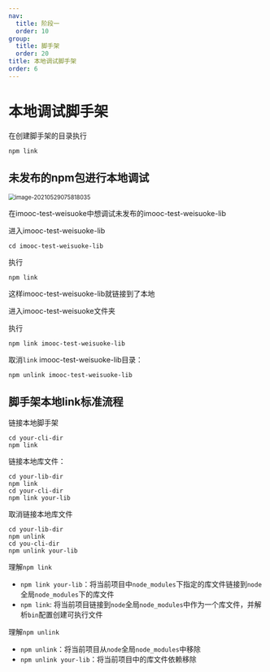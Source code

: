 ```yaml
---
nav:
  title: 阶段一
  order: 10
group:
  title: 脚手架
  order: 20
title: 本地调试脚手架
order: 6
---
```


# 本地调试脚手架

在创建脚手架的目录执行

```shell
npm link
```

## 未发布的npm包进行本地调试

<img src="https://wsk-mweb.oss-cn-hangzhou.aliyuncs.com/ipic/2021-05-29-015238.png" alt="image-20210529075818035" style="zoom:80%;" />

在imooc-test-weisuoke中想调试未发布的imooc-test-weisuoke-lib

进入imooc-test-weisuoke-lib

```shell
cd imooc-test-weisuoke-lib
```

执行

```shell
npm link
```

这样imooc-test-weisuoke-lib就链接到了本地

进入imooc-test-weisuoke文件夹

执行

```shell
npm link imooc-test-weisuoke-lib
```

取消`link` imooc-test-weisuoke-lib目录：

```shell
npm unlink imooc-test-weisuoke-lib
```

## 脚手架本地link标准流程

链接本地脚手架

```shell
cd your-cli-dir
npm link
```

链接本地库文件：

```shell
cd your-lib-dir
npm link
cd your-cli-dir
npm link your-lib
```

取消链接本地库文件

```shell
cd your-lib-dir
npm unlink
cd you-cli-dir
npm unlink your-lib
```

理解`npm link`

- `npm link your-lib`：将当前项目中`node_modules`下指定的库文件链接到`node`全局`node_modules`下的库文件
- `npm link`: 将当前项目链接到`node`全局`node_modules`中作为一个库文件，并解析`bin`配置创建可执行文件

理解`npm unlink`

- `npm unlink`：将当前项目从`node`全局`node_modules`中移除
- `npm unlink your-lib`：将当前项目中的库文件依赖移除